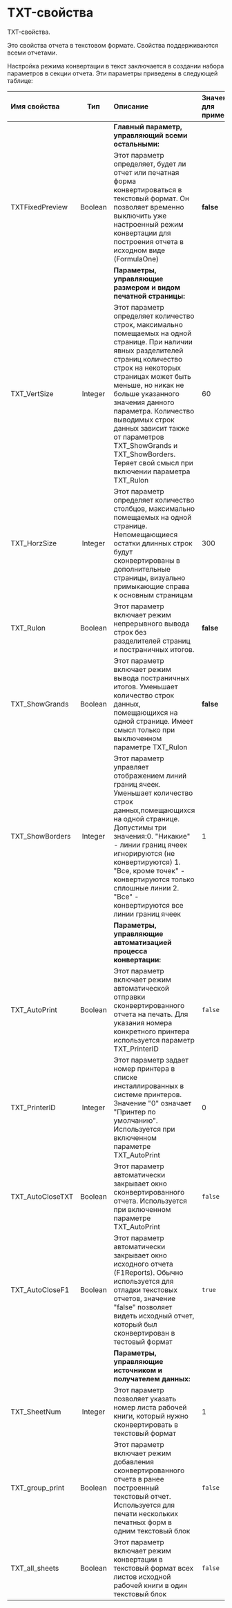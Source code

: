 # TXT-свойства

TXT-свойства.

Это свойства отчета в текстовом формате. Свойства поддерживаются всеми отчетами.

Настройка режима конвертации в текст заключается в создании набора параметров в секции отчета. Эти параметры приведены в следующей таблице:

| **Имя свойства** | **Тип** | **Описание** | **Значение для примера** |
| :--- | :---: | :--- | :--- |
|  |  | **Главный параметр, управляющий всеми остальными:** |  |
| TXTFixedPreview | Boolean | Этот параметр определяет, будет ли отчет или печатная форма конвертироваться в текстовый формат. Он позволяет временно выключить уже настроенный режим конвертации для построения отчета в исходном виде \(FormulaOne\) | **false** |
|  |  | **Параметры, управляющие размером и видом печатной страницы:** |  |
| TXT\_VertSize | Integer | Этот параметр определяет количество строк, максимально помещаемых на одной странице.  При наличии явных разделителей страниц количество строк на некоторых страницах может быть меньше, но никак не больше указанного значения данного параметра. Количество выводимых строк данных зависит также от параметров TXT\_ShowGrands и TXT\_ShowBorders. Теряет свой смысл при включении параметра TXT\_Rulon | 60 |
| TXT\_HorzSize | Integer | Этот параметр определяет количество столбцов, максимально помещаемых на одной странице. Непомещающиеся остатки длинных строк будут сконвертированы в дополнительные страницы, визуально примыкающие справа к основным страницам | 300 |
| TXT\_Rulon | Boolean | Этот параметр включает режим непрерывного вывода строк без разделителей страниц и постраничных итогов. | **false** |
| TXT\_ShowGrands | Boolean | Этот параметр включает режим вывода постраничных итогов. Уменьшает количество строк данных, помещающихся на одной странице. Имеет смысл только при выключенном параметре TXT\_Rulon | **false** |
| TXT\_ShowBorders | Integer | Этот параметр управляет отображением линий границ ячеек. Уменьшает количество строк данных,помещающихся на одной странице. Допустимы три значения:0. "Никакие" - линии границ ячеек игнорируются \(не конвертируются\) 1. "Все, кроме точек" - конвертируются только сплошные линии 2. "Все" - конвертируются все линии границ ячеек | 1 |
|  |  | **Параметры, управляющие автоматизацией процесса конвертации:** |  |
| TXT\_AutoPrint | Boolean | Этот параметр включает режим автоматической отправки сконвертированного отчета на печать.  Для указания номера конкретного принтера используется параметр TXT\_PrinterID | `false` |
| TXT\_PrinterID | Integer | Этот параметр задает номер принтера в списке инсталлированных в системе принтеров.  Значение "0" означает "Принтер по умолчанию". Используется при включенном параметре TXT\_AutoPrint | 0 |
| TXT\_AutoCloseTXT | Boolean | Этот параметр автоматически закрывает окно сконвертированного отчета. Используется при включенном параметре TXT\_AutoPrint | `false` |
| TXT\_AutoCloseF1 | Boolean | Этот параметр автоматически закрывает окно исходного отчета \(F1Reports\).  Обычно используется для отладки текстовых отчетов, значение "false" позволяет видеть исходный отчет, который был сконвертирован в тестовый формат | `true` |
|  |  | **Параметры, управляющие источником и получателем данных:** |  |
| TXT\_SheetNum | Integer | Этот параметр позволяет указать номер листа рабочей книги, который нужно сконвертировать в текстовый формат | 1 |
| TXT\_group\_print | Boolean | Этот параметр включает режим добавления сконвертированного отчета в ранее построенный текстовый отчет. Используется для печати нескольких печатных форм в одним текстовый блок | `false` |
| TXT\_all\_sheets | Boolean | Этот параметр включает режим конвертации в текстовый формат всех листов исходной рабочей книги в один текстовый блок | `false` |

